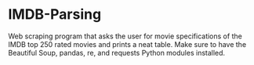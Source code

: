 # IMDB-Parsing
Web scraping program that asks the user for movie specifications of the IMDB top 250 rated movies and prints a neat table.
Make sure to have the Beautiful Soup, pandas, re, and requests Python modules installed.
